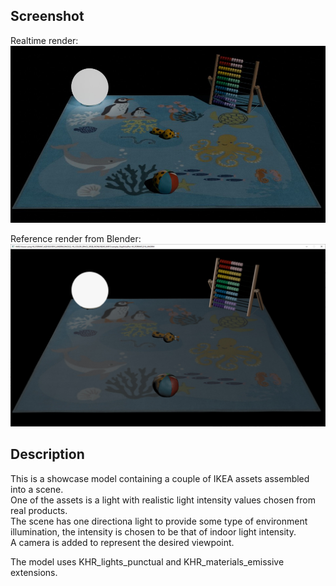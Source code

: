 ## Screenshot

Realtime render:  
![screenshot](screenshot/blender_screenshot_large.jpg)  

Reference render from Blender:  
![screenshot](screenshot/screenshot_large.jpg)  



## Description

This is a showcase model containing a couple of IKEA assets assembled into a scene.  
One of the assets is a light with realistic light intensity values chosen from real products.  
The scene has one directiona light to provide some type of environment illumination, the intensity is chosen to be that of indoor light intensity.  
A camera is added to represent the desired viewpoint.  

The model uses KHR_lights_punctual and KHR_materials_emissive extensions.  
